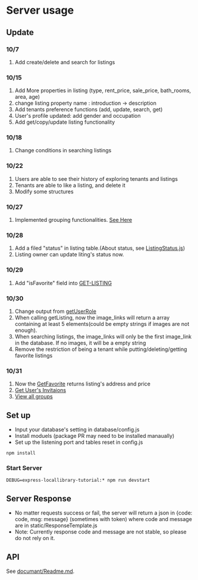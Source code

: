 # Server usage

## Update

### 10/7

1. Add create/delete and search for listings

### 10/15

1.  Add More properties in listing (type, rent_price, sale_price, bath_rooms, area, age)
2.  change listing property name : introduction -> description
3.  Add tenants preference functions (add, update, search, get)
4.  User's profile updated: add gender and occupation
5.  Add get/copy/update listing functionality

### 10/18
1. Change conditions in searching listings

### 10/22
1. Users are able to see their history of exploring tenants and listings
2. Tenants are able to like a listing, and delete it
3. Modify some structures

### 10/27
1. Implemented grouping functionalities. [See Here](https://github.com/sfdevshop/PocketRealtorApp/tree/serverBuilding/server/document#tenant-group)

### 10/28
1. Add a filed "status" in listing table.(About status, see [ListingStatus.js](https://github.com/sfdevshop/PocketRealtorApp/blob/serverBuilding/common/Constans/ListingStatus.js))
2. Listing owner can update liting's status now.

### 10/29
1. Add "isFavorite" field into [GET-LISTING](https://github.com/sfdevshop/PocketRealtorApp/blob/serverBuilding/server/document/Listing.md#get-a-listing)

### 10/30
1. Change output from [getUserRole](https://github.com/sfdevshop/PocketRealtorApp/blob/serverBuilding/server/document/User.md#update-users-role-token-needed)
2. When calling getListing, now the image_links will return a array containing at least 5 elements(could be empty strings if images are not enough). 
3. When searching listings, the image_links will only be the first image_link in the database. If no images, it will be a empty string 
4. Remove the restriction of being a tenant while putting/deleting/getting favorite listings 

### 10/31
1. Now the [GetFavorite]((https://github.com/sfdevshop/PocketRealtorApp/blob/serverBuilding/server/document/Tenant.md#view-favorite-list-token-needed)) returns listing's address and price
2. [Get User's Invitaions](https://github.com/sfdevshop/PocketRealtorApp/blob/serverBuilding/server/document/Group.md#get-invitations)
3. [View all groups](https://github.com/sfdevshop/PocketRealtorApp/blob/serverBuilding/server/document/Group.md#view-all-groups)

## Set up

- Input your database's setting in database/config.js
- Install moduels (package PR may need to be installed manaually)
- Set up the listening port and tables reset in config.js 

```
npm install
```

### Start Server

```
DEBUG=express-locallibrary-tutorial:* npm run devstart
```

## Server Response
- No matter requests success or fail, the server will return a json in {code: code, msg: message} (sometimes with token) where code and message are in static/ResponseTemplate.js
- Note: Currently response code and message are not stable, so please do not rely on it.

## API
See [documant/Readme.md](https://github.com/sfdevshop/PocketRealtorApp/tree/serverBuilding/server/document).
